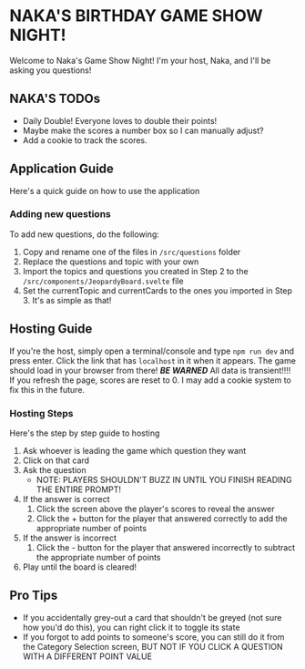 # NAKA'S BIRTHDAY GAME SHOW NIGHT!
Welcome to Naka's Game Show Night!  I'm your host, Naka, and I'll be asking you questions!
## NAKA'S TODOs
- Daily Double!  Everyone loves to double their points!
- Maybe make the scores a number box so I can manually adjust?
- Add a cookie to track the scores.
## Application Guide
Here's a quick guide on how to use the application
### Adding new questions
To add new questions, do the following:
1) Copy and rename one of the files in `/src/questions` folder
2) Replace the questions and topic with your own
3) Import the topics and questions you created in Step 2 to the `/src/components/JeopardyBoard.svelte` file
4) Set the currentTopic and currentCards to the ones you imported in Step 3.
It's as simple as that!
## Hosting Guide
If you're the host, simply open a terminal/console and type `npm run dev` and press enter.  Click the link that has `localhost` in it when it appears.  The game should load in your browser from there!
***BE WARNED***
All data is transient!!!! If you refresh the page, scores are reset to 0. I may add a cookie system to fix this in the future.
### Hosting Steps
Here's the step by step guide to hosting
1) Ask whoever is leading the game which question they want
2) Click on that card
3) Ask the question
    - NOTE: PLAYERS SHOULDN'T BUZZ IN UNTIL YOU FINISH READING THE ENTIRE PROMPT!
4) If the answer is correct
    1) Click the screen above the player's scores to reveal the answer
    2) Click the + button for the player that answered correctly to add the appropriate number of points
5) If the answer is incorrect
    1) Click the - button for the player that answered incorrectly to subtract the appropriate number of points
6) Play until the board is cleared!

## Pro Tips
- If you accidentally grey-out a card that shouldn't be greyed (not sure how you'd do this), you can right click it to toggle its state
- If you forgot to add points to someone's score, you can still do it from the Category Selection screen, BUT NOT IF YOU CLICK A QUESTION WITH A DIFFERENT POINT VALUE